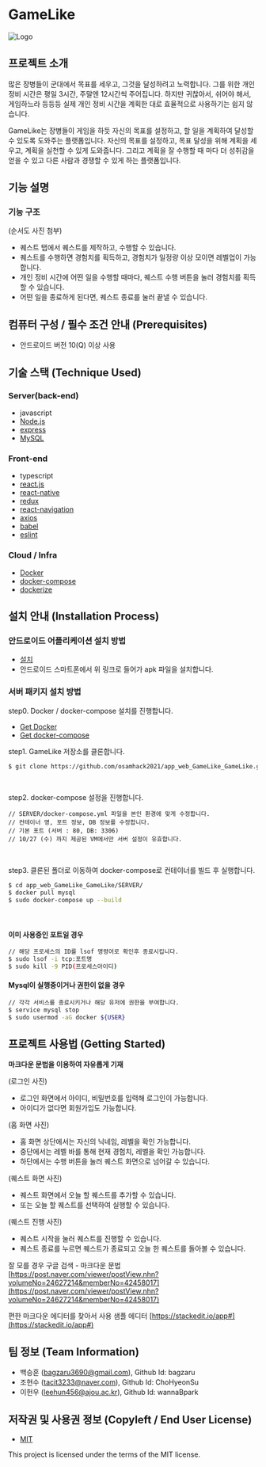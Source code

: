 # GameLike
![Logo](https://raw.githubusercontent.com/osamhack2021/app_web_GameLike_GameLike/master/logo.png?token=AFO66GTBZHV776LQYFH47LLBOYQOI)

## 프로젝트 소개
 많은 장병들이 군대에서 목표를 세우고, 그것을 달성하려고 노력합니다. 그를 위한 개인 정비 시간은 평일 3시간, 주말엔 12시간씩 주어집니다. 하지만 귀찮아서, 쉬어야 해서, 게임하느라 등등등 실제 개인 정비 시간을 계획한 대로 효율적으로 사용하기는 쉽지 않습니다. 
 
 GameLike는 장병들이 게임을 하듯 자신의 목표를 설정하고, 할 일을 계획하여 달성할 수 있도록 도와주는 플랫폼입니다. 자신의 목표를 설정하고, 목표 달성을 위해 계획을 세우고, 계획을 실천할 수 있게 도와줍니다. 그리고 계획을 잘 수행할 때 마다 더 성취감을 얻을 수 있고 다른 사람과 경쟁할 수 있게 하는 플랫폼입니다.


## 기능 설명
### 기능 구조

(순서도 사진 첨부)
 * 퀘스트 탭에서 퀘스트를 제작하고, 수행할 수 있습니다.
 * 퀘스트를 수행하면 경험치를 획득하고, 경험치가 일정량 이상 모이면 레벨업이 가능합니다.
 * 개인 정비 시간에 어떤 일을 수행할 때마다, 퀘스트 수행 버튼을 눌러 경험치를 획득할 수 있습니다.
 * 어떤 일을 종료하게 된다면, 퀘스트 종료를 눌러 끝낼 수 있습니다.
 

## 컴퓨터 구성 / 필수 조건 안내 (Prerequisites)
* 안드로이드 버전 10(Q) 이상 사용

## 기술 스택 (Technique Used) 
### Server(back-end)
 - javascript
 - [Node.js](https://nodejs.org/ko/)
 - [express](https://expressjs.com/ko/)
 - [MySQL](https://www.mysql.com/)
 
### Front-end
 - typescript
 - [react.js](https://reactjs.org/)
 - [react-native](https://reactnative.dev/)
 - [redux](https://ko.redux.js.org/)
 - [react-navigation](https://reactnavigation.org/)
 - [axios](https://axios-http.com/)
 - [babel](https://babeljs.io/)
 - [eslint](https://eslint.org/)
 
### Cloud / Infra
 - [Docker](https://www.docker.com/)
 - [docker-compose](https://github.com/docker/compose)
 - [dockerize](https://github.com/jwilder/dockerize)

## 설치 안내 (Installation Process)

### 안드로이드 어플리케이션 설치 방법
 - [설치](https://github.com/osamhack2021/app_GameLike_GameLike/raw/master/APP/release/GameLike.apk)
 - 안드로이드 스마트폰에서 위 링크로 들어가 apk 파일을 설치합니다.
 
### 서버 패키지 설치 방법

<p>step0. Docker / docker-compose 설치를 진행합니다.</p>

 - [Get Docker](https://docs.docker.com/get-docker/)
 - [Get docker-compose](https://github.com/docker/compose/releases)

<p>step1. GameLike 저장소를 클론합니다.</p>


```bash
$ git clone https://github.com/osamhack2021/app_web_GameLike_GameLike.git
```
<br>
<p>step2. docker-compose 설정을 진행합니다.</p>

    // SERVER/docker-compose.yml 파일을 본인 환경에 맞게 수정합니다.
    // 컨테이너 명, 포트 정보, DB 정보를 수정합니다.
    // 기본 포트 (서버 : 80, DB: 3306)
    // 10/27 (수) 까지 제공된 VM에서만 서버 설정이 유효합니다.
    
<br>

<p>step3. 클론된 폴더로 이동하여 docker-compose로 컨테이너를 빌드 후 실행합니다.</p>

```bash
$ cd app_web_GameLike_GameLike/SERVER/
$ docker pull mysql
$ sudo docker-compose up --build
```
<br>

#### 이미 사용중인 포트일 경우
```bash
// 해당 프로세스의 ID를 lsof 명령어로 확인후 종료시킵니다.
$ sudo lsof -i tcp:포트명
$ sudo kill -9 PID(프로세스아이디)
```
#### Mysql이 실행중이거나 권한이 없을 경우
```bash
// 각각 서비스를 종료시키거나 해당 유저에 권한을 부여합니다.
$ service mysql stop
$ sudo usermod -aG docker ${USER}
```

## 프로젝트 사용법 (Getting Started)
**마크다운 문법을 이용하여 자유롭게 기재**

 (로그인 사진)
 * 로그인 화면에서 아이디, 비밀번호를 입력해 로그인이 가능합니다.
 * 아이디가 없다면 회원가입도 가능합니다.

 (홈 화면 사진)
 * 홈 화면 상단에서는 자신의 닉네임, 레벨을 확인 가능합니다. 
 * 중단에서는 레벨 바를 통해 현재 경험치, 레벨을 확인 가능합니다. 
 * 하단에서는 수행 버튼을 눌러 퀘스트 화면으로 넘어갈 수 있습니다.

 (퀘스트 화면 사진)
 * 퀘스트 화면에서 오늘 할 퀘스트를 추가할 수 있습니다.
 * 또는 오늘 할 퀘스트를 선택하여 실행할 수 있습니다.

 (퀘스트 진행 사진) 
 * 퀘스트 시작을 눌러 퀘스트를 진행할 수 있습니다.
 * 퀘스트 종료를 누르면 퀘스트가 종료되고 오늘 한 퀘스트를 돌아볼 수 있습니다.
 
잘 모를 경우
구글 검색 - 마크다운 문법
[https://post.naver.com/viewer/postView.nhn?volumeNo=24627214&memberNo=42458017](https://post.naver.com/viewer/postView.nhn?volumeNo=24627214&memberNo=42458017)

 편한 마크다운 에디터를 찾아서 사용
 샘플 에디터 [https://stackedit.io/app#](https://stackedit.io/app#)
 
## 팀 정보 (Team Information)
- 백승훈 (bagzaru3690@gmail.com), Github Id: bagzaru
- 조현수 (tacit3233@naver.com), Github Id: ChoHyeonSu
- 이헌우 (leehun456@ajou.ac.kr), Github Id: wannaBpark

## 저작권 및 사용권 정보 (Copyleft / End User License)
 * [MIT](https://github.com/osamhack2021/app_web_GameLike_GameLike/blob/master/license.md)

This project is licensed under the terms of the MIT license.
